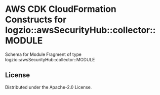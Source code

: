 # AWS CDK CloudFormation Constructs for logzio::awsSecurityHub::collector::MODULE

Schema for Module Fragment of type logzio::awsSecurityHub::collector::MODULE

## License

Distributed under the Apache-2.0 License.
